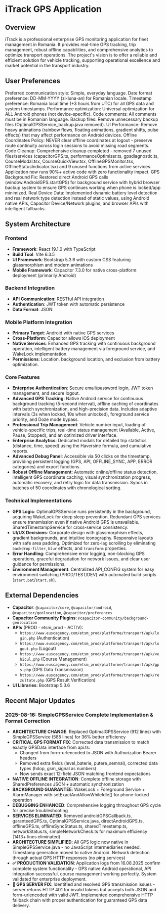 # iTrack GPS Application

## Overview
iTrack is a professional enterprise GPS monitoring application for fleet management in Romania. It provides real-time GPS tracking, trip management, robust offline capabilities, and comprehensive analytics to optimize transport operations. The project's vision is to offer a reliable and efficient solution for vehicle tracking, supporting operational excellence and market potential in the transport industry.

## User Preferences
Preferred communication style: Simple, everyday language.
Date format preference: DD-MM-YYYY (zi-luna-an) for Romanian locale.
Timestamp preference: Romania local time (+3 hours from UTC) for all GPS data and system timestamps.
Performance optimization: Universal optimization for ALL Android phones (not device-specific).
Code comments: All comments must be in Romanian language.
Backup files: Remove unnecessary backup files (OptimalGPSService_backup.java removed).
UI Performance: Remove heavy animations (rainbow flows, floating animations, gradient shifts, pulse effects) that may affect performance on Android devices.
Offline Coordinates Policy: NEVER clear offline coordinates at logout - preserve route continuity across login sessions to avoid missing road segments.
Code Cleanup: Comprehensive cleanup completed - removed 7 unused files/services (capacitorGPS.ts, performanceOptimizer.ts, gpsdiagnostic.ts, CourseModal.tsx, CourseQuickView.tsx, OfflineGPSMonitor.tsx, OfflineStatusIndicator.tsx) and 9 unused functions from active services. Application now runs 90%+ active code with zero functionality impact.
GPS Background Fix: Restored direct Android GPS calls (window.AndroidGPS.startGPS) for background service with hybrid browser backup system to ensure GPS continues working when phone is locked/app minimized.
Real Device Data: Implemented dynamic battery level detection and real network type detection instead of static values, using Android native APIs, Capacitor Device/Network plugins, and browser APIs with intelligent fallbacks.

## System Architecture

### Frontend
- **Framework**: React 19.1.0 with TypeScript
- **Build Tool**: Vite 6.3.5
- **UI Framework**: Bootstrap 5.3.6 with custom CSS featuring glassmorphism and modern animations
- **Mobile Framework**: Capacitor 7.3.0 for native cross-platform deployment (primarily Android)

### Backend Integration
- **API Communication**: RESTful API integration
- **Authentication**: JWT token with automatic persistence
- **Data Format**: JSON

### Mobile Platform Integration
- **Primary Target**: Android with native GPS services
- **Cross-Platform**: Capacitor allows iOS deployment
- **Native Services**: Enhanced GPS tracking with continuous background operation, intelligent battery management via foreground service, and WakeLock implementation.
- **Permissions**: Location, background location, and exclusion from battery optimization.

### Core Features
- **Enterprise Authentication**: Secure email/password login, JWT token management, and secure logout.
- **Advanced GPS Tracking**: Native Android service for continuous background tracking (5-second interval), offline caching of coordinates with batch synchronization, and high-precision data. Includes adaptive intervals (3s when locked, 10s when unlocked), foreground service priority, and Doze mode bypass.
- **Professional Trip Management**: Vehicle number input, loading of vehicle-specific trips, real-time status management (Available, Active, Pause, Stopped), and an optimized driver interface.
- **Enterprise Analytics**: Dedicated modals for detailed trip statistics (distance, time, speed) using the Haversine formula, and cumulative reports.
- **Advanced Debug Panel**: Accessible via 50 clicks on the timestamp, providing persistent logging (GPS, API, OFFLINE_SYNC, APP, ERROR categories) and export functions.
- **Robust Offline Management**: Automatic online/offline status detection, intelligent GPS coordinate caching, visual synchronization progress, automatic recovery, and retry logic for data transmission. Syncs in batches of 50 coordinates with chronological sorting.

### Technical Implementations
- **GPS Logic**: OptimalGPSService runs persistently in the background, acquiring WakeLock for deep sleep prevention. Redundant GPS services ensure transmission even if native Android GPS is unavailable. SharedTimestampService for cross-service consistency.
- **UI/UX Decisions**: Corporate design with glassmorphism effects, gradient backgrounds, and intuitive iconography. Responsive layouts with safe area padding. Optimized for zero-lag scrolling by eliminating `backdrop-filter`, `blur` effects, and `transform` properties.
- **Error Handling**: Comprehensive error logging, non-blocking GPS operations, graceful degradation for network issues, and clear user guidance for permissions.
- **Environment Management**: Centralized API_CONFIG system for easy environment switching (PROD/TEST/DEV) with automated build scripts (`start.bat`/`start.sh`).

## External Dependencies
- **Capacitor**: `@capacitor/core`, `@capacitor/android`, `@capacitor/geolocation`, `@capacitor/preferences`
- **Capacitor Community Plugins**: `@capacitor-community/background-geolocation`
- **APIs** (PROD - etsm_prod - ACTIV):
    - `https://www.euscagency.com/etsm_prod/platforme/transport/apk/login.php` (Authentication)
    - `https://www.euscagency.com/etsm_prod/platforme/transport/apk/logout.php` (Logout)
    - `https://www.euscagency.com/etsm_prod/platforme/transport/apk/vehicul.php` (Course Management)
    - `https://www.euscagency.com/etsm_prod/platforme/transport/apk/gps.php` (GPS Data Transmission)
    - `https://www.euscagency.com/etsm_prod/platforme/transport/apk/rezultate.php` (GPS Result Verification)
- **UI Libraries**: Bootstrap 5.3.6

## Recent Major Updates

### 2025-08-16: SimpleGPSService Complete Implementation & Format Correction
- **ARCHITECTURE CHANGE**: Replaced OptimalGPSService (912 lines) with SimpleGPSService (585 lines) for 36% better efficiency
- **CRITICAL GPS FORMAT FIX**: Corrected data transmission to match exactly GPSData interface from api.ts:
  - Changed from form-urlencoded to JSON with Authorization Bearer headers
  - Removed extra fields (level_baterie, putere_semnal), corrected data types (hdop, gsm_signal as numbers)
  - Now sends exact 12-field JSON matching frontend expectations
- **NATIVE OFFLINE INTEGRATION**: Complete offline storage with SharedPreferences JSON + automatic synchronization
- **BACKGROUND GUARANTEE**: WakeLock + Foreground Service + AlarmManager with setExactAndAllowWhileIdle() for phone-locked operation
- **DEBUGGING ENHANCED**: Comprehensive logging throughout GPS cycle for precise troubleshooting
- **SERVICES ELIMINATED**: Removed androidGPSCallback.ts, garanteedGPS.ts, OptimalGPSService.java, directAndroidGPS.ts, offlineGPS.ts, offlineSyncStatus.ts, sharedTimestamp.ts, networkStatus.ts, simpleNetworkCheck.ts for maximum efficiency (1413+ lines eliminated)
- **ARCHITECTURE SIMPLIFIED**: All GPS logic now native in SimpleGPSService.java - no JavaScript intermediaries needed. Timestamp generation moved to native Android. Network detection through actual GPS HTTP responses (no ping services)
- **✅ PRODUCTION VALIDATION**: Application logs from 16.08.2025 confirm complete system functionality - GPS native Android operational, API integration successful, course management working perfectly. System validated for enterprise deployment.
- **🔧 GPS SERVER FIX**: Identified and resolved GPS transmission issues - server returns HTTP 401 for invalid tokens but accepts both JSON and form-urlencoded with valid JWT. Implemented comprehensive HTTP fallback chain with proper authentication for guaranteed GPS data delivery.